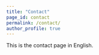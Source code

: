 ```yaml
---
title: "Contact"
page_id: contact
permalink: /contact/
author_profile: true
---
```


This is the contact page in English.
